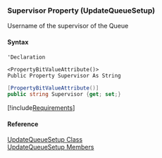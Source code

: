 ﻿### Supervisor Property (UpdateQueueSetup)

Username of the supervisor of the Queue

#### Syntax

```vbnet
'Declaration

<PropertyBitValueAttribute()>
Public Property Supervisor As String
```

```csharp
[PropertyBitValueAttribute()]
public string Supervisor {get; set;}
```

[!include[Requirements](../partials/requirements.md)]

#### Reference

[UpdateQueueSetup Class](FChoice.Toolkits.Clarify~FChoice.Toolkits.Clarify.Interfaces.UpdateQueueSetup.md)  
[UpdateQueueSetup Members](FChoice.Toolkits.Clarify~FChoice.Toolkits.Clarify.Interfaces.UpdateQueueSetup_members.md)